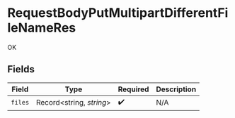 # RequestBodyPutMultipartDifferentFileNameRes

OK


## Fields

| Field                    | Type                     | Required                 | Description              |
| ------------------------ | ------------------------ | ------------------------ | ------------------------ |
| `files`                  | Record<string, *string*> | :heavy_check_mark:       | N/A                      |